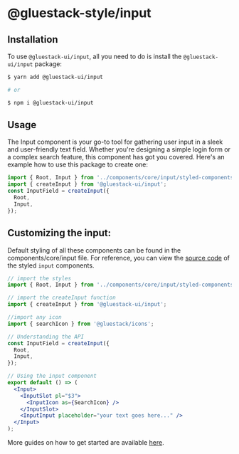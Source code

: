 # @gluestack-style/input

## Installation

To use `@gluestack-ui/input`, all you need to do is install the
`@gluestack-ui/input` package:

```sh
$ yarn add @gluestack-ui/input

# or

$ npm i @gluestack-ui/input
```

## Usage

The Input component is your go-to tool for gathering user input in a sleek and user-friendly text field. Whether you're designing a simple login form or a complex search feature, this component has got you covered. Here's an example how to use this package to create one:

```jsx
import { Root, Input } from '../components/core/input/styled-components';
import { createInput } from '@gluestack-ui/input';
const InputField = createInput({
  Root,
  Input,
});
```

## Customizing the input:

Default styling of all these components can be found in the components/core/input file. For reference, you can view the [source code](https://github.com/gluestack/gluestack-ui/blob/development/example/storybook/src/ui-components/Input/index.tsx) of the styled `input` components.

```jsx
// import the styles
import { Root, Input } from '../components/core/input/styled-components';

// import the createInput function
import { createInput } from '@gluestack-ui/input';

//import any icon
import { searchIcon } from '@gluestack/icons';

// Understanding the API
const InputField = createInput({
  Root,
  Input,
});

// Using the input component
export default () => (
  <Input>
    <InputSlot pl="$3">
      <InputIcon as={SearchIcon} />
    </InputSlot>
    <InputInput placeholder="your text goes here..." />
  </Input>
);
```

More guides on how to get started are available
[here](https://ui.gluestack.io/docs/components/forms/input).
